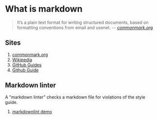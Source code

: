 # What is markdown

> It’s a plain text format for writing structured documents,
> based on formatting conventions from email and usenet.
> -- _[commonmark.org]_

## Sites

1. [commonmark.org]
1. [Wikipedia]
1. [GitHub Guides]
1. [Github Guide]

## Markdown linter

A "markdown linter" checks a markdown file for violations of the style guide.

1. [markdownlint demo]

[commonmark.org]: https://commonmark.org/
[Github Guide]: https://guides.github.com/features/mastering-markdown/
[GitHub Guides]: https://guides.github.com/
[markdownlint demo]: https://dlaa.me/markdownlint/
[Wikipedia]: https://en.wikipedia.org/wiki/Markdown
